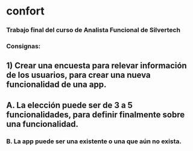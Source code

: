# confort
### Trabajo final del curso de Analista Funcional de Silvertech

### Consignas:
## 1) Crear una encuesta para relevar información de los usuarios, para crear una nueva funcionalidad de una app. 
##     A. La elección puede ser de 3 a 5 funcionalidades, para definir finalmente sobre una funcionalidad. 
###    B. La app puede ser una existente o una que aún no exista. 



